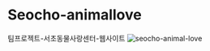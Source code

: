 # Seocho-animallove
팀프로젝트-서초동물사랑센터-웹사이트
![seocho-animal-love](https://user-images.githubusercontent.com/91304854/139195404-3aaafccb-6513-4c57-9dc1-2368afcc6f47.png)
